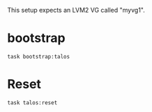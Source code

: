 

This setup expects an LVM2 VG called "myvg1".

bootstrap
=========

```
task bootstrap:talos
```


Reset
=====
```
task talos:reset
```